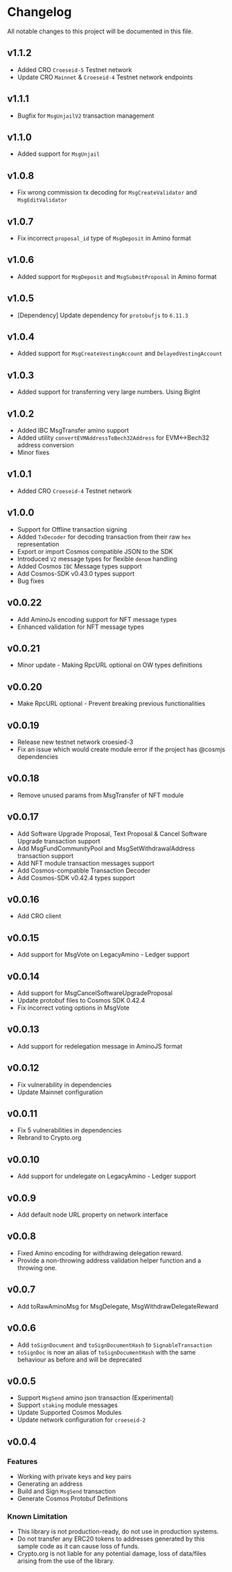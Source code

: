 # Changelog

All notable changes to this project will be documented in this file.
## v1.1.2
- Added CRO `Croeseid-5` Testnet network
- Update CRO `Mainnet` & `Croeseid-4` Testnet network endpoints

## v1.1.1
- Bugfix for `MsgUnjailV2` transaction management
  
## v1.1.0
- Added support for `MsgUnjail`
  
## v1.0.8
- Fix wrong commission tx decoding for `MsgCreateValidator` and `MsgEditValidator`
  
## v1.0.7
- Fix incorrect `proposal_id` type of `MsgDeposit` in Amino format

## v1.0.6
- Added support for `MsgDeposit` and `MsgSubmitProposal` in Amino format

## v1.0.5
- [Dependency] Update dependency for `protobufjs` to `6.11.3`
  
## v1.0.4
- Added support for `MsgCreateVestingAccount` and `DelayedVestingAccount`

## v1.0.3
- Added support for transferring very large numbers. Using BigInt

## v1.0.2
- Added IBC MsgTransfer amino support
- Added utility `convertEVMAddressToBech32Address` for EVM<->Bech32 address conversion
- Minor fixes
  
## v1.0.1
- Added CRO `Croeseid-4` Testnet network
  
## v1.0.0
- Support for Offline transaction signing
- Added `TxDecoder` for decoding transaction from their raw `hex` representation
- Export or import Cosmos compatible JSON to the SDK
- Introduced `V2` message types for flexible `denom` handling
- Added Cosmos `IBC` Message types support
- Add Cosmos-SDK v0.43.0 types support
- Bug fixes 

## v0.0.22
- Add AminoJs encoding support for NFT message types
- Enhanced validation for NFT message types

## v0.0.21
- Minor update - Making RpcURL optional on OW types definitions

## v0.0.20
- Make RpcURL optional - Prevent breaking previous functionalities

## v0.0.19
- Release new testnet network croesied-3
- Fix an issue which would create module error if the project has @cosmjs dependencies

## v0.0.18
- Remove unused params from MsgTransfer of NFT module

## v0.0.17
- Add Software Upgrade Proposal, Text Proposal & Cancel Software Upgrade transaction support
- Add MsgFundCommunityPool and MsgSetWithdrawalAddress transaction support
- Add NFT module transaction messages support
- Add Cosmos-compatible Transaction Decoder
- Add Cosmos-SDK v0.42.4 types support

## v0.0.16
- Add CRO client

## v0.0.15
- Add support for MsgVote on LegacyAmino - Ledger support

## v0.0.14
- Add support for MsgCancelSoftwareUpgradeProposal
- Update protobuf files to Cosmos SDK 0.42.4
- Fix incorrect voting options in MsgVote

## v0.0.13
- Add support for redelegation message in AminoJS format

## v0.0.12
- Fix vulnerability in dependencies
- Update Mainnet configuration

## v0.0.11
- Fix 5 vulnerabilities in dependencies
- Rebrand to Crypto.org

## v0.0.10
- Add support for undelegate on LegacyAmino - Ledger support

## v0.0.9
- Add default node URL property on network interface

## v0.0.8
- Fixed Amino encoding for withdrawing delegation reward.
- Provide a non-throwing address validation helper function and a throwing one.

## v0.0.7
- Add toRawAminoMsg for MsgDelegate, MsgWithdrawDelegateReward

## v0.0.6

- Add `toSignDocument` and `toSignDocumentHash` to `SignableTransaction`
- `toSignDoc` is now an alias of `toSignDocumentHash` with the same behaviour as before and will be deprecated

## v0.0.5

- Support `MsgSend` amino json transaction (Experimental)
- Support `staking` module messages
- Update Supported Cosmos Modules
- Update network configuration for `croeseid-2`

## v0.0.4

### Features

- Working with private keys and key pairs
- Generating an address
- Build and Sign `MsgSend` transaction
- Generate Cosmos Protobuf Definitions

### Known Limitation

- This library is not production-ready, do not use in production systems.
- Do not transfer any ERC20 tokens to addresses generated by this sample code as it can cause loss of funds.
- Crypto.org is not liable for any potential damage, loss of data/files arising from the use of the library.
